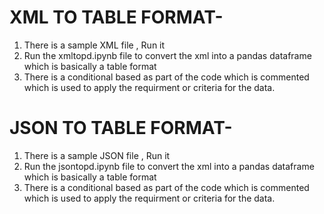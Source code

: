 # XML TO TABLE FORMAT-

1) There is a sample XML file , Run it
2) Run the xmltopd.ipynb file to convert the xml into a pandas dataframe which is basically a table format
3) There is a conditional based as part of the code which is commented which is used to apply the requirment or criteria for the data. 
   
# JSON TO TABLE FORMAT-

1) There is a sample JSON file , Run it
2) Run the jsontopd.ipynb file to convert the xml into a pandas dataframe which is basically a table format
3) There is a conditional based as part of the code which is commented which is used to apply the requirment or criteria for the data. 

